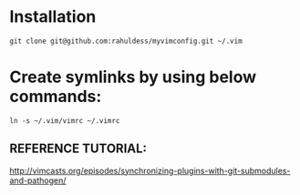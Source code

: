 # Installation
`git clone git@github.com:rahuldess/myvimconfig.git ~/.vim`

# Create symlinks by using below commands:
`ln -s ~/.vim/vimrc ~/.vimrc`


## REFERENCE TUTORIAL:
http://vimcasts.org/episodes/synchronizing-plugins-with-git-submodules-and-pathogen/

